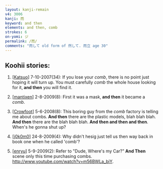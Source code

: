 ```yaml
---
layout: kanji-remain
v4: 3006
kanji: 而
keyword: and then
elements: and then, comb
strokes: 6
on-yomi: ジ
permalink: /而/
comments: "而して old form of 然して. 而立 age 30"
---
```


## Koohii stories: 

1) [<a href="http://kanji.koohii.com/profile/Katsuo">Katsuo</a>] 7-10-2007(34): If you lose your <em>comb</em>, there is no point just hoping it will turn up. You must carefully <em>comb</em> the whole house looking for it,<strong> and then</strong> you will find it.

2) [<a href="http://kanji.koohii.com/profile/mantixen">mantixen</a>] 2-8-2009(8): First it was a mask,<strong> and then</strong> it became a <em>comb</em>.

3) [<a href="http://kanji.koohii.com/profile/Crowfoot">Crowfoot</a>] 5-6-2008(8): This boring guy from the <em>comb</em> factory is telling me about combs.<strong> And then</strong> there are the plastic models, blah blah blah.<strong> And then</strong> there are the blah blah blah.<strong> And then</strong><strong> and then</strong><strong> and then</strong>. When&#039;s he gonna shut up?

4) [<a href="http://kanji.koohii.com/profile/j0k0m0">j0k0m0</a>] 24-8-2009(4): Why didn&#039;t hesig just tell us then way back in book one when he called &#039;comb&#039;?

5) [<a href="http://kanji.koohii.com/profile/enryu">enryu</a>] 5-9-2009(2): Refer to &quot;Dude, Where&#039;s my Car?&quot;<strong> And Then</strong> scene only this time purchasing combs. <a href="http://www.youtube.com/watch?v=m56BWLa_biY">http://www.youtube.com/watch?v=m56BWLa_biY</a>.

